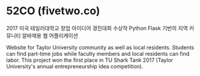 # 52CO (fivetwo.co)

2017 미국 테일러대학교 창업 아이디어 경진대회 수상작
Python Flask 기반의 지역 커뮤니티 알바채용 웹 어플리케이션

Website for Taylor University community as well as local residents.
Students can find part-time jobs while faculty members and local residents can find labor.
This project won the first place in TU Shark Tank 2017 (Taylor University's annual entrepreneurship idea competition).
